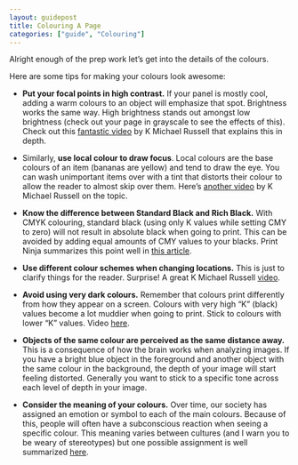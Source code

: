```yaml
---
layout: guidepost
title: Colouring A Page
categories: ["guide", "Colouring"]
---
```



Alright enough of the prep work let’s get into the details of the colours.

Here are some tips for making your colours look awesome:

- **Put your focal points in high contrast.** If your panel is mostly cool, adding a warm colours to an object will emphasize that spot. Brightness works the same way. High brightness stands out amongst low brightness (check out your page in grayscale to see the effects of this). Check out this [fantastic video](https://www.youtube.com/watch?v=qCSE2x4g1ts) by K Michael Russell that explains this in depth.

- Similarly, **use local colour to draw focus**. Local colours are the base colours of an item (bananas are yellow) and tend to draw the eye. You can wash unimportant items over with a tint that distorts their colour to allow the reader to almost skip over them. Here’s [another video](https://www.youtube.com/watch?v=41Whjc9trtg) by K Michael Russell on the topic.

- **Know the difference between Standard Black and Rich Black.** With CMYK colouring, standard black (using only K values while setting CMY to zero) will not result in absolute black when going to print. This can be avoided by adding equal amounts of CMY values to your blacks. Print Ninja summarizes this point well in [this article](http://www.printninja.com/printing-resource-center/file-setup/offset-printing-guidelines/offset-color-requirements/standard-black-vs-rich-black).

- **Use different colour schemes when changing locations.** This is just to clarify things for the reader. Surprise! A great K Michael Russell [video](https://www.youtube.com/watch?v=aWI2bAKM6rQ&t=25s).

- **Avoid using very dark colours.** Remember that colours print differently from how they appear on a screen. Colours with very high “K” (black) values become a lot muddier when going to print. Stick to colours with lower “K” values. Video [here](https://www.youtube.com/watch?v=bY_XRZuBdeM).

- **Objects of the same colour are perceived as the same distance away.** This is a consequence of how the brain works when analyzing images. If you have a bright blue object in the foreground and another object with the same colour in the background, the depth of your image will start feeling distorted. Generally you want to stick to a specific tone across each level of depth in your image.

- **Consider the meaning of your colours.** Over time, our society has assigned an emotion or symbol to each of the main colours. Because of this, people will often have a subconscious reaction when seeing a specific colour. This meaning varies between cultures (and I warn you to be weary of stereotypes) but one possible assignment is well summarized [here](http://www.color-wheel-pro.com/color-meaning.html).